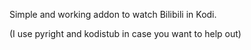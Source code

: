 
Simple and working addon to watch Bilibili in Kodi.

(I use pyright and kodistub in case you want to help out)
